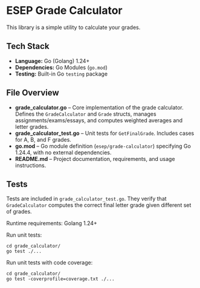 # ESEP Grade Calculator

This library is a simple utility to calculate your grades.

## Tech Stack
- **Language:** Go (Golang) 1.24+  
- **Dependencies:** Go Modules (`go.mod`)  
- **Testing:** Built-in Go `testing` package

## File Overview
- **grade_calculator.go** – Core implementation of the grade calculator. Defines the `GradeCalculator` and `Grade` structs, manages assignments/exams/essays, and computes weighted averages and letter grades.  
- **grade_calculator_test.go** – Unit tests for `GetFinalGrade`. Includes cases for A, B, and F grades.  
- **go.mod** – Go module definition (`esep/grade-calculator`) specifying Go 1.24.4, with no external dependencies.  
- **README.md** – Project documentation, requirements, and usage instructions.  

## Tests
Tests are included in `grade_calculator_test.go`. They verify that `GradeCalculator` computes the correct final letter grade given different set of grades.

Runtime requirements:
Golang 1.24+

Run unit tests:
```
cd grade_calculator/
go test ./...
```

Run unit tests with code coverage:
```
cd grade_calculator/
go test -coverprofile=coverage.txt ./...
```
